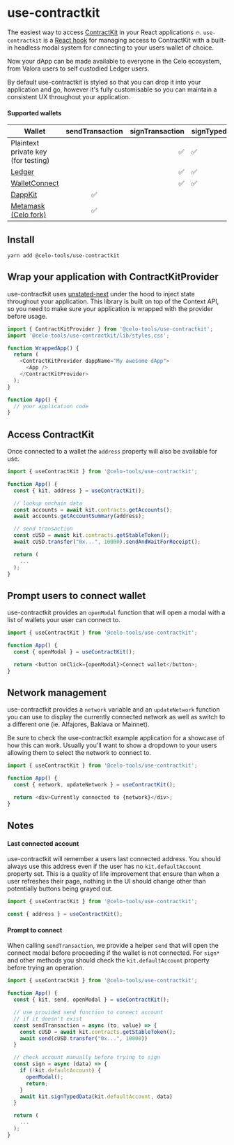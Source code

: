 # use-contractkit

The easiest way to access [ContractKit](https://www.npmjs.com/package/@celo/contractkit) in your React applications 🔥. `use-contractkit` is a [React hook](https://reactjs.org/docs/hooks-intro.html) for managing access to ContractKit with a built-in headless modal system for connecting to your users wallet of choice.

Now your dApp can be made available to everyone in the Celo ecosystem, from Valora users to self custodied Ledger users.

By default use-contractkit is styled so that you can drop it into your application and go, however it's fully customisable so you can maintain a consistent UX throughout your application.

#### Supported wallets

| Wallet                                                                    |  sendTransaction   |    signTransaction | signTypedData      | signPersonal       |
| ------------------------------------------------------------------------- | :----------------: | -----------------: | ------------------ | ------------------ |
| Plaintext private key (for testing)                                       |                    | :white_check_mark: | :white_check_mark: | :white_check_mark: |
| [Ledger](https://www.ledger.com/)                                         |                    | :white_check_mark: | :white_check_mark: | :white_check_mark: |
| [WalletConnect](https://walletconnect.org/)                               |                    | :white_check_mark: | :white_check_mark: | :white_check_mark: |
| [DappKit](https://docs.celo.org/developer-guide/dappkit)                  | :white_check_mark: |                    |                    | :white_check_mark: |
| [Metamask (Celo fork)](https://github.com/dsrvlabs/celo-extension-wallet) | :white_check_mark: |                    |                    |                    |

## Install

```
yarn add @celo-tools/use-contractkit
```

## Wrap your application with ContractKitProvider

use-contractkit uses [unstated-next](https://github.com/jamiebuilds/unstated-next) under the hood to inject state throughout your application. This library is built on top of the Context API, so you need to make sure your application is wrapped with the provider before usage.

```javascript
import { ContractKitProvider } from '@celo-tools/use-contractkit';
import '@celo-tools/use-contractkit/lib/styles.css';

function WrappedApp() {
  return (
    <ContractKitProvider dappName="My awesome dApp">
      <App />
    </ContractKitProvider>
  );
}

function App() {
  // your application code
}
```

## Access ContractKit

Once connected to a wallet the `address` property will also be available for use.

```javascript
import { useContractKit } from '@celo-tools/use-contractkit';

function App() {
  const { kit, address } = useContractKit();

  // lookup onchain data
  const accounts = await kit.contracts.getAccounts();
  await accounts.getAccountSummary(address);

  // send transaction
  const cUSD = await kit.contracts.getStableToken();
  await cUSD.transfer("0x...", 10000).sendAndWaitForReceipt();

  return (
    ...
  );
}
```

## Prompt users to connect wallet

use-contractkit provides an `openModal` function that will open a modal with a list of wallets your user can connect to.

```javascript
import { useContractKit } from '@celo-tools/use-contractkit';

function App() {
  const { openModal } = useContractKit();

  return <button onClick={openModal}>Connect wallet</button>;
}
```

## Network management

use-contractkit provides a `network` variable and an `updateNetwork` function you can use to display the currently connected network as well as switch to a different one (ie. Alfajores, Baklava or Mainnet).

Be sure to check the use-contractkit example application for a showcase of how this can work. Usually you'll want to show a dropdown to your users allowing them to select the network to connect to.

```javascript
import { useContractKit } from '@celo-tools/use-contractkit';

function App() {
  const { network, updateNetwork } = useContractKit();

  return <div>Currently connected to {network}</div>;
}
```

## Notes

#### Last connected account

use-contractkit will remember a users last connected address. You should always use this address even if the user has no `kit.defaultAccount` property set. This is a quality of life improvement that ensure than when a user refreshes their page, nothing in the UI should change other than potentially buttons being grayed out.

```javascript
import { useContractKit } from '@celo-tools/use-contractkit';

const { address } = useContractKit();
```

#### Prompt to connect

When calling `sendTransaction`, we provide a helper `send` that will open the connect modal before proceeding if the wallet is not connected. For `sign*` and other methods you should check the `kit.defaultAccount` property before trying an operation.

```javascript
import { useContractKit } from '@celo-tools/use-contractkit';

function App() {
  const { kit, send, openModal } = useContractKit();

  // use provided send function to connect account
  // if it doesn't exist
  const sendTransaction = async (to, value) => {
    const cUSD = await kit.contracts.getStableToken();
    await send(cUSD.transfer("0x...", 10000))
  }

  // check account manually before trying to sign
  const sign = async (data) => {
    if (!kit.defaultAccount) {
      openModal();
      return;
    }
    await kit.signTypedData(kit.defaultAccount, data)
  }

  return (
    ...
  );
}

```
